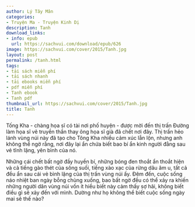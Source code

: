```yaml
---
author: Lý Tây Mân
categories:
- Truyện Ma - Truyện Kinh Dị
description: Tanh
download_links:
- info: epub
  url: https://sachvui.com/download/epub/626
image: https://sachvui.com/cover/2015/Tanh.jpg
layout: post
permalink: /tanh.html
tags:
- tải sách miễn phí
- tải sách nhanh
- tải ebooks miễn phí
- pdf miễn phí
- Tanh ebook
- Tanh pdf
thumbnail_url: https://sachvui.com/cover/2015/Tanh.jpg
title: Tanh
---
```


 <div class="item-desc text-justify"> <p>Tống Kha - chàng họa sĩ có tài nơi phố huyện - được mời đến thị trấn Đường làm họa sĩ vẽ truyền thần thay ông họa sĩ già đã chết nơi đây. Thị trấn hẻo lánh vùng núi này đã tạo cho Tông Kha nhiều cảm xúc lẫn lộn, nhưng anh không thể ngờ rằng, nơi đây lại ẩn chứa biết bao bí ẩn kinh người đằng sau vẻ tĩnh lặng, yên bình của nó.</p><p>Những cái chết bất ngờ đầy huyền bí, những bóng đen thoắt ẩn thoắt hiện và cả tiếng gào thét của sông suối, tiếng xào xạc của rừng dâu âm u, tất cả đều ẩn sau cái vẻ bình lặng của thị trấn vùng núi ấy. Đêm đến, cuộc sống náo nhiệt ban ngày bỗng chùng xuống, bao bất ngờ đều có thể xảy ra khiến những người dân vùng núi vốn ít hiểu biết này cảm thấy sợ hãi, không biết điều gì sẽ xảy đến với mình. Dường như họ không thể biết cuộc sống ngày mai sẽ thế nào?</p> </div>